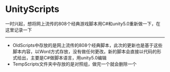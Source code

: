 # UnityScripts
一时兴起，想将网上流传的808个经典游戏脚本用C#和unity5.0重新做一下，在这里记录一下

---
* OldScripts中存放的是网上流传的808个经典脚本，此次的更新也是基于这些脚本内容，以Word方式存放，没有做任何更改。新的脚本会直接以代码的形式给出，主要是C#做脚本语言，用unity5.0编辑
* TempScripts文件夹中存放的是对照组，做完一个就会删除一个